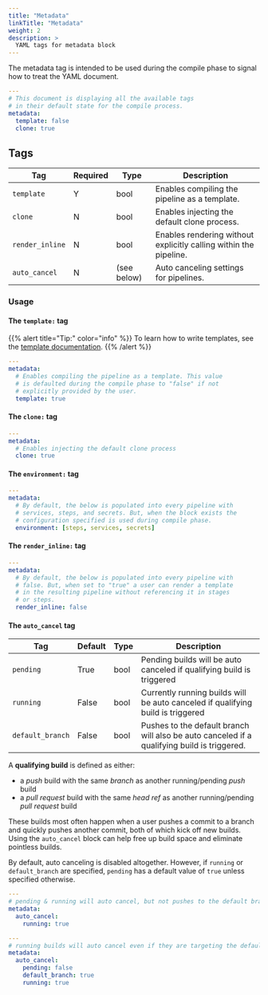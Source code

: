 ```yaml
---
title: "Metadata"
linkTitle: "Metadata"
weight: 2
description: >
  YAML tags for metadata block
---
```


The metadata tag is intended to be used during the compile phase to signal how to treat the YAML document.

```yaml
---
# This document is displaying all the available tags
# in their default state for the compile process.
metadata:
  template: false
  clone: true
```

## Tags

| Tag             | Required | Type        | Description                                                       |
| --------------- | -------- | ----------- | ----------------------------------------------------------------- |
| `template`      | Y        | bool        | Enables compiling the pipeline as a template.                     |
| `clone`         | N        | bool        | Enables injecting the default clone process.                      |
| `render_inline` | N        | bool        | Enables rendering without explicitly calling within the pipeline. |
| `auto_cancel`   | N        | (see below) | Auto canceling settings for pipelines.                            |

### Usage

#### The `template:` tag

{{% alert title="Tip:" color="info" %}}
To learn how to write templates, see the [template documentation](/docs/templates).
{{% /alert %}}

```yaml
---
metadata:
  # Enables compiling the pipeline as a template. This value
  # is defaulted during the compile phase to "false" if not
  # explicitly provided by the user.
  template: true
```

#### The `clone:` tag

```yaml
---
metadata:
  # Enables injecting the default clone process
  clone: true
```

#### The `environment:` tag

```yaml
---
metadata:
  # By default, the below is populated into every pipeline with
  # services, steps, and secrets. But, when the block exists the
  # configuration specified is used during compile phase.
  environment: [steps, services, secrets]
```

#### The `render_inline:` tag

```yaml
---
metadata:
  # By default, the below is populated into every pipeline with
  # false. But, when set to "true" a user can render a template
  # in the resulting pipeline without referencing it in stages
  # or steps.
  render_inline: false
```

#### The `auto_cancel` tag

| Tag              | Default | Type | Description                                                                                 |
| ---------------- | ------- | ---- | ------------------------------------------------------------------------------------------- |
| `pending`        | True    | bool | Pending builds will be auto canceled if qualifying build is triggered                       |
| `running`        | False   | bool | Currently running builds will be auto canceled if qualifying build is triggered             |
| `default_branch` | False   | bool | Pushes to the default branch will also be auto canceled if a qualifying build is triggered. |

A **qualifying build** is defined as either:

- a _push_ build with the same _branch_ as another running/pending _push_ build
- a _pull request_ build with the same _head ref_ as another running/pending _pull request_ build

These builds most often happen when a user pushes a commit to a branch and quickly pushes another commit, both of which kick off new builds. Using the `auto_cancel` block can help free up build space and eliminate pointless builds.

By default, auto canceling is disabled altogether. However, if `running` or `default_branch` are specified, `pending` has a default value of `true` unless specified otherwise.

```yaml
---
# pending & running will auto cancel, but not pushes to the default branch.
metadata:
  auto_cancel:
    running: true
```

```yaml
---
# running builds will auto cancel even if they are targeting the default branch, but pending builds will not.
metadata:
  auto_cancel:
    pending: false
    default_branch: true
    running: true
```
